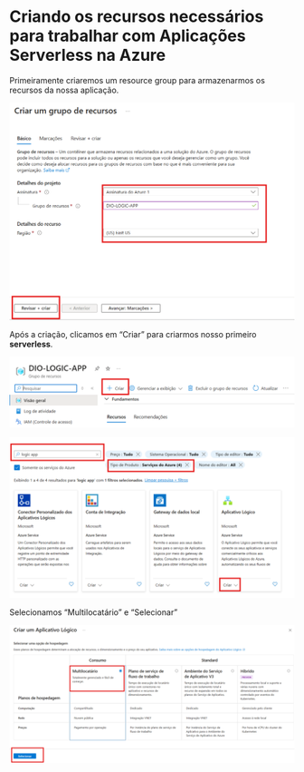 # Criando os recursos necessários para trabalhar com Aplicações Serverless na Azure

Primeiramente criaremos um resource group para armazenarmos os recursos da nossa aplicação.

![image.png](image.png)

Após a criação, clicamos em “Criar” para criarmos nosso primeiro **serverless**.

![image.png](image%201.png)

![image.png](image%202.png)

Selecionamos “Multilocatário” e “Selecionar”

![image.png](image%203.png)